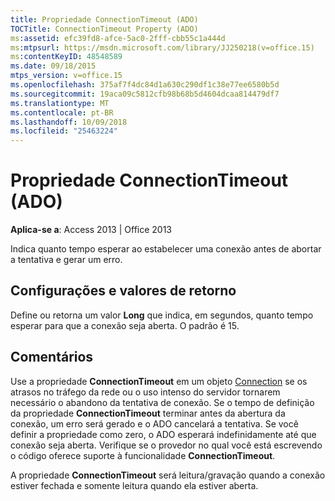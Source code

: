 ```yaml
---
title: Propriedade ConnectionTimeout (ADO)
TOCTitle: ConnectionTimeout Property (ADO)
ms:assetid: efc39fd8-afce-5ac0-2fff-cbb55c1a444d
ms:mtpsurl: https://msdn.microsoft.com/library/JJ250218(v=office.15)
ms:contentKeyID: 48548589
ms.date: 09/18/2015
mtps_version: v=office.15
ms.openlocfilehash: 375af7f4dc84d1a630c290df1c38e77ee6580b5d
ms.sourcegitcommit: 19aca09c5812cfb98b68b5d4604dcaa814479df7
ms.translationtype: MT
ms.contentlocale: pt-BR
ms.lasthandoff: 10/09/2018
ms.locfileid: "25463224"
---
```

# <a name="connectiontimeout-property-ado"></a>Propriedade ConnectionTimeout (ADO)


**Aplica-se a**: Access 2013 | Office 2013

Indica quanto tempo esperar ao estabelecer uma conexão antes de abortar a tentativa e gerar um erro.

## <a name="settings-and-return-values"></a>Configurações e valores de retorno

Define ou retorna um valor **Long** que indica, em segundos, quanto tempo esperar para que a conexão seja aberta. O padrão é 15.

## <a name="remarks"></a>Comentários

Use a propriedade **ConnectionTimeout** em um objeto [Connection](connection-object-ado.md) se os atrasos no tráfego da rede ou o uso intenso do servidor tornarem necessário o abandono da tentativa de conexão. Se o tempo de definição da propriedade **ConnectionTimeout** terminar antes da abertura da conexão, um erro será gerado e o ADO cancelará a tentativa. Se você definir a propriedade como zero, o ADO esperará indefinidamente até que conexão seja aberta. Verifique se o provedor no qual você está escrevendo o código oferece suporte à funcionalidade **ConnectionTimeout**.

A propriedade **ConnectionTimeout** será leitura/gravação quando a conexão estiver fechada e somente leitura quando ela estiver aberta.

